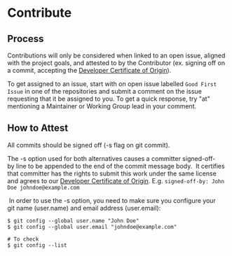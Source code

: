 
# Contribute

## Process

Contributions will only be considered when linked to an open issue, aligned with the project goals, and attested to by the Contributor (ex. signing off on a commit, accepting the [Developer Certificate of Origin](https://developercertificate.org/)).

To get assigned to an issue, start with on open issue labelled `Good First Issue` in one of the repositories and submit a comment on the issue requesting that it be assigned to you.  To get a quick response, try "at" mentioning a Maintainer or Working Group lead in your comment.

## How to Attest

All commits should be signed off (-s flag on git commit).

The -s option used for both alternatives causes a committer signed-off-by line to be appended to the end of the commit message body.  It certifies that committer has the rights to submit this work under the same license and agrees to our [Developer Certificate of Origin](https://developercertificate.org/). E.g.
`signed-off-by: John Doe johndoe@example.com`

 In order to use the -s option, you need to make sure you configure your git name (user.name) and email address (user.email):
```
$ git config --global user.name "John Doe"
$ git config --global user.email "johndoe@example.com"

# To check
$ git config --list
```